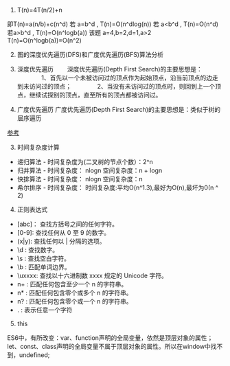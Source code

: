 1. T(n)=4T(n/2)+n 

  即T(n)=a(n/b)+c(n^d)
  若 a=b^d , T(n)=O(n^dlog(n))
  若 a<b^d , T(n)=O(n^d)
  若a>b^d , T(n)=O(n^logb(a))
  该题 a=4,b=2,d=1,a>2   T(n)=O(n^logb(a))=O(n^2)

2. 图的深度优先遍历(DFS)和广度优先遍历(BFS)算法分析

  1. 深度优先遍历
　　深度优先遍历(Depth First Search)的主要思想是：
　　　　1、首先以一个未被访问过的顶点作为起始顶点，沿当前顶点的边走到未访问过的顶点；
　　　　2、当没有未访问过的顶点时，则回到上一个顶点，继续试探别的顶点，直至所有的顶点都被访问过。
  2. 广度优先遍历
    广度优先遍历(Depth First Search)的主要思想是：类似于树的层序遍历

  [参考](https://www.cnblogs.com/qzhc/p/10291430.html)

3. 时间复杂度计算

  - 递归算法 - 时间复杂度为(二叉树的节点个数）：2^n
  - 归并算法 - 时间复杂度：  nlogn 空间复杂度：n + logn
  - 快排算法 - 时间复杂度：  nlogn 空间复杂度：n
  - 希尔排序  - 时间复杂度： 时间复杂度:平均O(n^1.3),最好为O(n),最坏为0(n ^ 2) 

4. 正则表达式
  - [abc]：	查找方括号之间的任何字符。
  - [0-9]: 	查找任何从 0 至 9 的数字。
  - (x|y):	查找任何以 | 分隔的选项。
  - \d	:   查找数字。
  - \s	:   查找空白字符。
  - \b	:   匹配单词边界。
  - \uxxxx: 查找以十六进制数 xxxx 规定的 Unicode 字符。
  - n+ : 	  匹配任何包含至少一个 n 的字符串。
  - n* :   	匹配任何包含零个或多个 n 的字符串。
  - n?  :  	匹配任何包含零个或一个 n 的字符串。
  - .   :   表示任意一个字符

5. this

ES6中，有所改变：var、function声明的全局变量，依然是顶层对象的属性；let、const、class声明的全局变量不属于顶层对象的属性。所以在window中找不到，undefined;